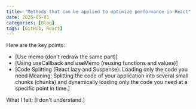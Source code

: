 ```yaml
---
title: "Methods that can be applied to optimize performance in React"
date: 2025-05-01
categories: [Blog]
tags: [GitHub, React]
---
```


Here are the key points:

* [Use memo (don't redraw the same part)]
* [Using useCallback and useMemo (reusing functions and values)]
* [Code Splitting (React.lazy and Suspense): Loading only the code you need
Meaning: Splitting the code of your application into several small chunks (chunks) and dynamically loading only the code you need at a specific point in time.]

What I felt:
[I don't understand.]